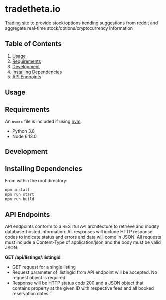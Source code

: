 # tradetheta.io

Trading site to provide stock/options trending suggestions from reddit and aggregate real-time stock/options/cryptocurrency information 

## Table of Contents

1. [Usage](#Usage)
2. [Requirements](#requirements)
3. [Development](#development)
4. [Installing Dependencies](#dependencies) 
5. [API Endpoints](#endpoints)

## Usage


## Requirements

An `nvmrc` file is included if using [nvm](https://github.com/creationix/nvm).

- Python 3.8
- Node 6.13.0

## Development

## Installing Dependencies

From within the root directory:

```sh
npm install
npm run start
npm run build
```

## API Endpoints

API endpoints conform to a RESTful API architecture to retrieve and modify database-hosted information. All responses will include HTTP response codes to indicate status and errors and data will come in JSON. All requests must include a Content-Type of application/json and the body must be valid JSON.

**GET /api/listings/:listingid**
- GET request for a single listing
- Request parameter of :listingid from API endpoint will be accepted. No request object is required.
- Response will be HTTP status code 200 and a JSON object that contains property at the given ID with respective fees and all booked reservation dates
``
